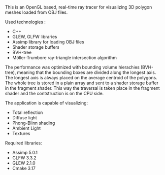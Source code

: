 This is an OpenGL based, real-time ray tracer for visualizing 3D polygon meshes loaded from OBJ files.

Used technologies :
- C++
- GLEW, GLFW libraries
- Assimp library for loading OBJ files
- Shader storage buffers
- BVH-tree
- Möller-Trumbore ray-triangle intersection algorithm

The performance was optimized with bounding volume hierachies (BVH-tree), meaning that the bounding boxes are divided along the longest axis. The longest axis
is always placed on the average centroid of the polygons. The whole tree is stored in a plain array and sent to a shader storage buffer in the fragment shader.
This way the traversal is taken place in the fragment shader and the contstruction is on the CPU side.

The application is capable of visualizing:
- Total reflection
- Diffuse light
- Phong-Blinn shading
- Ambient Light
- Textures

Required libraries:
- Assimp 5.0.1
- GLFW 3.3.2
- GLEW 2.1.0
- Cmake 3.17
